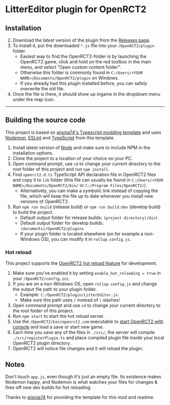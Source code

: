 # LitterEditor plugin for OpenRCT2

## Installation

2. Download the latest version of the plugin from the [Releases page](https://github.com/EnoxRCT/OpenRCT2-LitterEditor/releases/tag/v1.1).
3. To install it, put the downloaded `*.js` file into your `/OpenRCT2/plugin` folder.
    - Easiest way to find the OpenRCT2-folder is by launching the OpenRCT2 game, click and hold on the red toolbox in the main menu, and select "Open custom content folder".
    - Otherwise this folder is commonly found in `C:/Users/<YOUR NAME>/Documents/OpenRCT2/plugin` on Windows.
    - If you already had this plugin installed before, you can safely overwrite the old file.
4. Once the file is there, it should show up ingame in the dropdown menu under the map icon.

---

## Building the source code

This project is based on [wisnia74's Typescript modding template](https://github.com/wisnia74/openrct2-typescript-mod-template) and uses [Nodemon](https://nodemon.io/), [ESLint](https://eslint.org/) and [TypeScript](https://www.typescriptlang.org/) from this template.

1. Install latest version of [Node](https://nodejs.org/en/) and make sure to include NPM in the installation options.
2. Clone the project to a location of your choice on your PC.
3. Open command prompt, use `cd` to change your current directory to the root folder of this project and run `npm install`.
4. Find `openrct2.d.ts` TypeScript API declaration file in OpenRCT2 files and copy it to `lib` folder (this file can usually be found in `C:/Users/<YOUR NAME>/Documents/OpenRCT2/bin/` or `C:/Program Files/OpenRCT2/`).
    - Alternatively, you can make a symbolic link instead of copying the file, which will keep the file up to date whenever you install new versions of OpenRCT2.
5. Run `npm run build` (release build) or `npm run build:dev` (develop build) to build the project.
    - Default output folder for release builds: `(project directory)/dist`
    - Default output folder for develop builds: `(documents)/OpenRCT2/plugins`
    - If your plugin folder is located elsewhere (on for example a non-Windows OS), you can modify it in `rollup.config.js`.

### Hot reload

This project supports the [OpenRCT2 hot reload feature](https://github.com/OpenRCT2/OpenRCT2/blob/master/distribution/scripting.md#writing-scripts) for development.

1. Make sure you've enabled it by setting `enable_hot_reloading = true` in your `/OpenRCT2/config.ini`.
2. If you are on a non-Windows OS, open `rollup.config.js` and change the output file path to your plugin folder.
    - Example: `C:/OpenRCT2/plugin/LitterEditor.js`.
    - Make sure this path uses `/` instead of `\` slashes!
3. Open command prompt and use `cd` to change your current directory to the root folder of this project.
4. Run `npm start` to start the hot reload server.
5. Use the `/OpenRCT2/bin/openrct2.com` executable to [start OpenRCT2 with console](https://github.com/OpenRCT2/OpenRCT2/blob/master/distribution/scripting.md#writing-scripts) and load a save or start new game.
6. Each time you save any of the files in `./src/`, the server will compile `./src/registerPlugin.ts` and place compiled plugin file inside your local OpenRCT2 plugin directory.
7. OpenRCT2 will notice file changes and it will reload the plugin.

## Notes

Don't touch `app.js`, even though it's just an empty file. Its existence makes Nodemon happy, and Nodemon is what watches your files for changes & fires off new dev builds for hot reloading.

Thanks to [wisnia74](https://github.com/wisnia74/openrct2-typescript-mod-template) for providing the template for this mod and readme.
